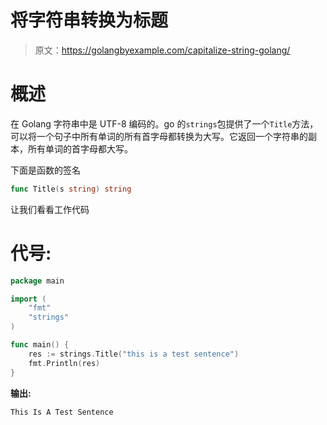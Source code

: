 # 将字符串转换为标题

> 原文：<https://golangbyexample.com/capitalize-string-golang/>

# **概述**

在 Golang 字符串中是 UTF-8 编码的。go 的`strings`包提供了一个`Title`方法，可以将一个句子中所有单词的所有首字母都转换为大写。它返回一个字符串的副本，所有单词的首字母都大写。

下面是函数的签名

```go
func Title(s string) string
```

让我们看看工作代码

# **代号:**

```go
package main

import (
    "fmt"
    "strings"
)

func main() {
    res := strings.Title("this is a test sentence")
    fmt.Println(res)
}
```

**输出:**

```go
This Is A Test Sentence
```